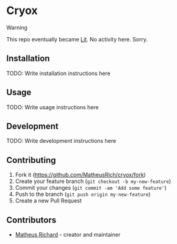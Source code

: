 # Cryox

> [!WARNING]
>
> This repo eventually became [Lit](https://lit-lang.org/). No activity here. Sorry.

## Installation

TODO: Write installation instructions here

## Usage

TODO: Write usage instructions here

## Development

TODO: Write development instructions here

## Contributing

1. Fork it (<https://github.com/MatheusRich/cryox/fork>)
2. Create your feature branch (`git checkout -b my-new-feature`)
3. Commit your changes (`git commit -am 'Add some feature'`)
4. Push to the branch (`git push origin my-new-feature`)
5. Create a new Pull Request

## Contributors

- [Matheus Richard](https://github.com/MatheusRich) - creator and maintainer
